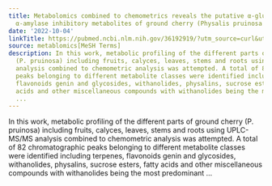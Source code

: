 ```yaml
---
title: Metabolomics combined to chemometrics reveals the putative α-glucosidase and
  α-amylase inhibitory metabolites of ground cherry (Physalis pruinosa L.)
date: '2022-10-04'
linkTitle: https://pubmed.ncbi.nlm.nih.gov/36192919/?utm_source=curl&utm_medium=rss&utm_campaign=pubmed-2&utm_content=1Zkrxt7ktlCbHBXEV3v65xxSnkSWNsJ1A6Fq3gBniKhGfIUslK&fc=20210907212339&ff=20221005213208&v=2.17.8
source: metablomics[MeSH Terms]
description: In this work, metabolic profiling of the different parts of ground cherry
  (P. pruinosa) including fruits, calyces, leaves, stems and roots using UPLC-MS/MS
  analysis combined to chemometric analysis was attempted. A total of 82 chromatographic
  peaks belonging to different metabolite classes were identified including terpenes,
  flavonoids genin and glycosides, withanolides, physalins, sucrose esters, fatty
  acids and other miscellaneous compounds with withanolides being the most predominant
  ...
---
```

In this work, metabolic profiling of the different parts of ground cherry (P. pruinosa) including fruits, calyces, leaves, stems and roots using UPLC-MS/MS analysis combined to chemometric analysis was attempted. A total of 82 chromatographic peaks belonging to different metabolite classes were identified including terpenes, flavonoids genin and glycosides, withanolides, physalins, sucrose esters, fatty acids and other miscellaneous compounds with withanolides being the most predominant ...